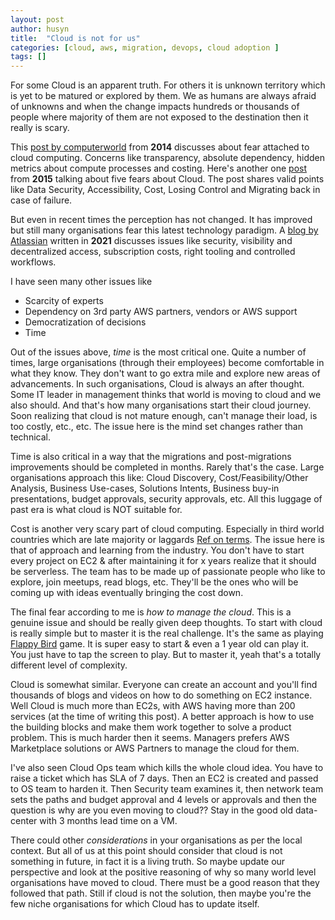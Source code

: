 ```yaml
---
layout: post
author: husyn
title:  "Cloud is not for us"
categories: [cloud, aws, migration, devops, cloud adoption ]
tags: []
---
```


For some Cloud is an apparent truth. For others it is unknown territory which is yet to be matured or explored by them. We as humans are always afraid of unknowns and when the change impacts hundreds or thousands of people where majority of them are not exposed to the destination then it really is scary. 

This [post by computerworld](https://www.computerworld.com/article/2488892/afraid-of-the-cloud--how-to-handle-your-fears.html) from **2014** discusses about fear attached to cloud computing. Concerns like transparency, absolute dependency, hidden metrics about compute processes and costing. Here's another one [post](https://www.masterdc.com/blog/five-common-fears-of-the-cloud-what-is-cloud-computing/) from **2015** talking about five fears about Cloud. The post shares valid points like Data Security, Accessibility, Cost, Losing Control and Migrating back in case of failure.

But even in recent times the perception has not changed. It has improved but still many organisations fear this latest technology paradigm. A [blog by Atlassian](https://www.atlassian.com/blog/enterprise/cloud-fears-and-how-to-tackle-them) written in **2021** discusses issues like security, visibility and decentralized access, subscription costs, right tooling and controlled workflows. 

I have seen many other issues like 
- Scarcity of experts
- Dependency on 3rd party AWS partners, vendors or AWS support
- Democratization of decisions
- Time

Out of the issues above, *time* is the most critical one. Quite a number of times, large organisations (through their employees) become comfortable in what they know. They don't want to go extra mile and explore new areas of advancements. In such organisations, Cloud is always an after thought. Some IT leader in management thinks that world is moving to cloud and we also should. And that's how many organisations start their cloud journey. Soon realizing that cloud is not mature enough, can't manage their load, is too costly, etc., etc. The issue here is the mind set changes rather than technical. 

Time is also critical in a way that the migrations and post-migrations improvements should be completed in months. Rarely that's the case. Large organisations approach this like: Cloud Discovery, Cost/Feasibility/Other Analysis, Business Use-cases, Solutions Intents, Business buy-in presentations, budget approvals, security approvals, etc. All this luggage of past era is what cloud is NOT suitable for. 

Cost is another very scary part of cloud computing. Especially in third world countries which are late majority or laggards [Ref on terms](https://ondigitalmarketing.com/learn/odm/foundations/5-customer-segments-technology-adoption/). The issue here is that of approach and learning from the industry. You don't have to start every project on EC2 & after maintaining it for x years realize that it should be serverless. The team has to be made up of passionate people who like to explore, join meetups, read blogs, etc. They'll be the ones who will be coming up with ideas eventually bringing the cost down.

The final fear according to me is *how to manage the cloud*. This is a genuine issue and should be really given deep thoughts. To start with cloud is really simple but to master it is the real challenge. It's the same as playing [Flappy Bird](https://flappybird.io/) game. It is super easy to start & even a 1 year old can play it. You just have to tap the screen to play. But to master it, yeah that's a totally different level of complexity. 

Cloud is somewhat similar. Everyone can create an account and you'll find thousands of blogs and videos on how to do something on EC2 instance. Well Cloud is much more than EC2s, with AWS having more than 200 services (at the time of writing this post). A better approach is how to use the building blocks and make them work together to solve a product problem. This is much harder then it seems. Managers prefers AWS Marketplace solutions or AWS Partners to manage the cloud for them. 

I've also seen Cloud Ops team which kills the whole cloud idea. You have to raise a ticket which has SLA of 7 days. Then an EC2 is created and passed to OS team to harden it. Then Security team examines it, then network team sets the paths and budget approval and 4 levels or approvals and then the question is why are you even moving to cloud?? Stay in the good old data-center with 3 months lead time on a VM. 

There could other *considerations* in your organisations as per the local context. But all of us at this point should consider that cloud is not something in future, in fact it is a living truth. So maybe update our perspective and look at the positive reasoning of why so many world level organisations have moved to cloud. There must be a good reason that they followed that path. Still if cloud is not the solution, then maybe you're the few niche organisations for which Cloud has to update itself.